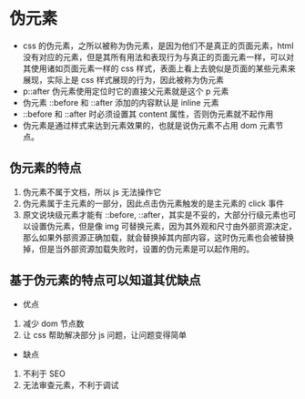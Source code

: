 <!--
 * @Author: x09898 coder_xujie@163.com
 * @Date: 2022-05-09 20:54:21
 * @LastEditors: x09898 coder_xujie@163.com
 * @FilePath: \HTML-CSS-Javascript-\HTML+CSS\CSS部分\CSS知识块\伪元素.md
 * @Description: 
-->
# 伪元素

* css 的伪元素，之所以被称为伪元素，是因为他们不是真正的页面元素，html 没有对应的元素，但是其所有用法和表现行为与真正的页面元素一样，可以对其使用诸如页面元素一样的 css 样式，表面上看上去貌似是页面的某些元素来展现，实际上是 css 样式展现的行为，因此被称为伪元素
* p::after 伪元素使用定位时它的直接父元素就是这个 p 元素
* 伪元素 ::before 和 ::after 添加的内容默认是 inline 元素
* ::before 和 ::after 时必须设置其 content 属性，否则伪元素就不起作用
* 伪元素是通过样式来达到元素效果的，也就是说伪元素不占用 dom 元素节点。

## 伪元素的特点

1. 伪元素不属于文档，所以 js 无法操作它
2. 伪元素属于主元素的一部分，因此点击伪元素触发的是主元素的 click 事件
3. 原文说块级元素才能有 ::before, ::after，其实是不妥的，大部分行级元素也可以设置伪元素，但是像 img 可替换元素，因为其外观和尺寸由外部资源决定，那么如果外部资源正确加载，就会替换掉其内部内容，这时伪元素也会被替换掉，但是当外部资源加载失败时，设置的伪元素是可以起作用的。

## 基于伪元素的特点可以知道其优缺点

* 优点

1. 减少 dom 节点数
2. 让 css 帮助解决部分 js 问题，让问题变得简单

* 缺点

1. 不利于 SEO
2. 无法审查元素，不利于调试
